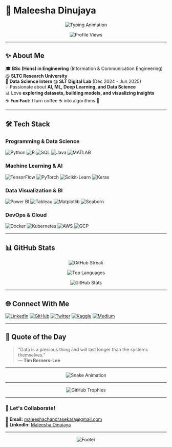 # 🚀 Maleesha Dinujaya  

<div align="center">
  
  ![Typing Animation](https://readme-typing-svg.herokuapp.com?font=Fira+Code&size=24&duration=4000&pause=1000&color=00FF00&width=600&lines=Hi!!+Welcome+to+my+Profile;Turning+Data+into+Insights;Machine+Learning+Enthusiast;AI+Researcher;Python+Developer;Data+Analyst)
  
  ![Profile Views](https://komarev.com/ghpvc/?username=maleesha-dinujaya&label=PROFILE+VIEWS&style=flat-square&color=blueviolet)
  
</div>

---

## ✨ About Me  

🎓 **BSc (Hons) in Engineering** (Information & Communication Engineering) @ **SLTC Research University**  
🔬 **Data Science Intern** @ **SLT Digital Lab** (Dec 2024 - Jun 2025)  
💡 Passionate about **AI, ML, Deep Learning, and Data Science**  
📊 Love **exploring datasets, building models, and visualizing insights**  
☕ **Fun Fact:** I turn coffee ☕ into algorithms 🤖  

---

## 🛠️ Tech Stack  

### Programming & Data Science  
![Python](https://img.shields.io/badge/Python-3776AB?style=for-the-badge&logo=python&logoColor=white)
![R](https://img.shields.io/badge/R-276DC3?style=for-the-badge&logo=r&logoColor=white)
![SQL](https://img.shields.io/badge/SQL-4479A1?style=for-the-badge&logo=postgresql&logoColor=white)
![Java](https://img.shields.io/badge/Java-ED8B00?style=for-the-badge&logo=openjdk&logoColor=white)
![MATLAB](https://img.shields.io/badge/MATLAB-0076A8?style=for-the-badge&logo=mathworks&logoColor=white)

### Machine Learning & AI  
![TensorFlow](https://img.shields.io/badge/TensorFlow-FF6F00?style=for-the-badge&logo=tensorflow&logoColor=white)
![PyTorch](https://img.shields.io/badge/PyTorch-EE4C2C?style=for-the-badge&logo=pytorch&logoColor=white)
![Scikit-Learn](https://img.shields.io/badge/scikit--learn-F7931E?style=for-the-badge&logo=scikit-learn&logoColor=white)
![Keras](https://img.shields.io/badge/Keras-D00000?style=for-the-badge&logo=keras&logoColor=white)

### Data Visualization & BI  
![Power BI](https://img.shields.io/badge/Power_BI-F2C811?style=for-the-badge&logo=powerbi&logoColor=black)
![Tableau](https://img.shields.io/badge/Tableau-E97627?style=for-the-badge&logo=tableau&logoColor=white)
![Matplotlib](https://img.shields.io/badge/Matplotlib-11557C?style=for-the-badge&logo=python&logoColor=white)
![Seaborn](https://img.shields.io/badge/Seaborn-0C7BB0?style=for-the-badge&logo=python&logoColor=white)

### DevOps & Cloud  
![Docker](https://img.shields.io/badge/Docker-2496ED?style=for-the-badge&logo=docker&logoColor=white)
![Kubernetes](https://img.shields.io/badge/Kubernetes-326CE5?style=for-the-badge&logo=kubernetes&logoColor=white)
![AWS](https://img.shields.io/badge/AWS-232F3E?style=for-the-badge&logo=amazon-aws&logoColor=white)
![GCP](https://img.shields.io/badge/Google_Cloud-4285F4?style=for-the-badge&logo=google-cloud&logoColor=white)

---

## 📊 GitHub Stats  

<div align="center">
  
  ![GitHub Streak](https://streak-stats.demolab.com?user=maleesha-dinujaya&theme=radical&hide_border=true&date_format=j%20M%5B%20Y%5D)
  
  ![Top Languages](https://github-readme-stats.vercel.app/api/top-langs/?username=maleesha-dinujaya&layout=compact&theme=radical&hide_border=true)
  
  ![GitHub Stats](https://github-readme-stats.vercel.app/api?username=maleesha-dinujaya&show_icons=true&theme=radical&hide_border=true)
  
</div>

---

## 🌐 Connect With Me  

[![LinkedIn](https://img.shields.io/badge/LinkedIn-0077B5?style=for-the-badge&logo=linkedin&logoColor=white)](https://linkedin.com/in/maleesha-dinujaya)
[![GitHub](https://img.shields.io/badge/GitHub-100000?style=for-the-badge&logo=github&logoColor=white)](https://github.com/maleesha-dinujaya)
[![Twitter](https://img.shields.io/badge/Twitter-1DA1F2?style=for-the-badge&logo=twitter&logoColor=white)](https://twitter.com/maleesha_d)
[![Kaggle](https://img.shields.io/badge/Kaggle-20BEFF?style=for-the-badge&logo=kaggle&logoColor=white)](https://kaggle.com/maleeshadinujaya)
[![Medium](https://img.shields.io/badge/Medium-12100E?style=for-the-badge&logo=medium&logoColor=white)](https://medium.com/@maleesha-dinujaya)

---

## 🎯 Quote of the Day  

> "Data is a precious thing and will last longer than the systems themselves."  
> **— Tim Berners-Lee**  

---

<div align="center">
  
  ![Snake Animation](https://github.com/maleesha-dinujaya/maleesha-dinujaya/blob/output/github-contribution-grid-snake.svg)
  
</div>

---

<p align="center">
  <img src="https://github-profile-trophy.vercel.app/?username=maleesha-dinujaya&theme=radical&no-frame=true&row=1&column=7" alt="GitHub Trophies" />
</p>

---

### 📧 Let's Collaborate!  
📩 **Email:** maleeshachandrasekara@gmail.com  
💼 **LinkedIn:** [Maleesha Dinujaya](https://linkedin.com/in/maleesha-dinujaya)  

---

<div align="center">
  
  ![Footer](https://capsule-render.vercel.app/api?type=waving&color=gradient&height=100§ion=footer&text=Thank%20you%20for%20visiting!&fontSize=20)
  
</div>
